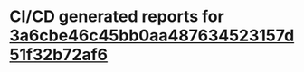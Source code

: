 # CI/CD generated reports for [3a6cbe46c45bb0aa487634523157d51f32b72af6](https://github.com/hydephp/develop/commit/3a6cbe46c45bb0aa487634523157d51f32b72af6)
